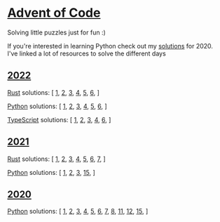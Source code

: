 # [Advent of Code](https://adventofcode.com/)
Solving little puzzles just for fun :)

If you're interested in learning Python check out my [solutions](https://github.com/raui100/AdventOfCode/blob/master/2020/python/README.md) for 2020.  
I've linked a lot of resources to solve the different days


## [2022](https://adventofcode.com/2022)
[Rust](https://github.com/raui100/AdventOfCode/tree/master/2022/rust) solutions: [
[1](https://github.com/raui100/AdventOfCode/blob/master/2022/rust/src/solution/day_01.rs),
[2](https://github.com/raui100/AdventOfCode/blob/master/2022/rust/src/solution/day_02.rs),
[3](https://github.com/raui100/AdventOfCode/blob/master/2022/rust/src/solution/day_03.rs),
[4](https://github.com/raui100/AdventOfCode/blob/master/2022/rust/src/solution/day_04.rs),
[5](https://github.com/raui100/AdventOfCode/blob/master/2022/rust/src/solution/day_05.rs),
[6](https://github.com/raui100/AdventOfCode/blob/master/2022/rust/src/solution/day_06.rs),
]

[Python](https://github.com/raui100/AdventOfCode/tree/master/2022/python) solutions: [
[1](https://github.com/raui100/AdventOfCode/blob/master/2022/python/src/solutions/day_01.py),
[2](https://github.com/raui100/AdventOfCode/blob/master/2022/python/src/solutions/day_02.py),
[3](https://github.com/raui100/AdventOfCode/blob/master/2022/python/src/solutions/day_03.py),
[4](https://github.com/raui100/AdventOfCode/blob/master/2022/python/src/solutions/day_04.py),
[5](https://github.com/raui100/AdventOfCode/blob/master/2022/python/src/solutions/day_05.py),
[6](https://github.com/raui100/AdventOfCode/blob/master/2022/python/src/solutions/day_06.py),
]

[TypeScript](https://github.com/raui100/AdventOfCode/tree/master/2022/typescript) solutions: [
[1](https://github.com/raui100/AdventOfCode/blob/master/2022/typescript/day_01/day_01.ts),
[2](https://github.com/raui100/AdventOfCode/blob/master/2022/typescript/day_02/day_02.ts),
[3](https://github.com/raui100/AdventOfCode/blob/master/2022/typescript/day_03/day_03.ts),
[4](https://github.com/raui100/AdventOfCode/blob/master/2022/typescript/day_04/day_04.ts),
[6](https://github.com/raui100/AdventOfCode/blob/master/2022/typescript/day_04/day_04.ts),
]


## [2021](https://adventofcode.com/2021)
[Rust](https://github.com/raui100/AdventOfCode/tree/master/2021/rust) solutions: [
[1](https://github.com/raui100/AdventOfCode/blob/master/2021/rust/src/solution/day_01.rs), 
[2](https://github.com/raui100/AdventOfCode/blob/master/2021/rust/src/solution/day_02.rs), 
[3](https://github.com/raui100/AdventOfCode/blob/master/2021/rust/src/solution/day_03.rs), 
[4](https://github.com/raui100/AdventOfCode/blob/master/2021/rust/src/solution/day_04.rs), 
[5](https://github.com/raui100/AdventOfCode/blob/master/2021/rust/src/solution/day_05.rs), 
[6](https://github.com/raui100/AdventOfCode/blob/master/2021/rust/src/solution/day_06.rs), 
[7](https://github.com/raui100/AdventOfCode/blob/master/2021/rust/src/solution/day_07.rs), 
]

[Python](https://github.com/raui100/AdventOfCode/tree/master/2021/python) solutions: [
[1](https://github.com/raui100/AdventOfCode/blob/master/2021/python/src/day_01.py), 
[2](https://github.com/raui100/AdventOfCode/blob/master/2021/python/src/day_02.py), 
[3](https://github.com/raui100/AdventOfCode/blob/master/2021/python/src/day_03.py), 
[15](https://github.com/raui100/AdventOfCode/blob/master/2021/python/src/day_15.py), 
]

## [2020](https://adventofcode.com/2020)
[Python](https://github.com/raui100/AdventOfCode/tree/master/2021/python) solutions: [
[1](https://github.com/raui100/AdventOfCode/blob/master/2020/python/src/day01.py),
[2](https://github.com/raui100/AdventOfCode/blob/master/2020/python/src/day02.py),
[3](https://github.com/raui100/AdventOfCode/blob/master/2020/python/src/day03.py),
[4](https://github.com/raui100/AdventOfCode/blob/master/2020/python/src/day04.py),
[5](https://github.com/raui100/AdventOfCode/blob/master/2020/python/src/day05.py),
[6](https://github.com/raui100/AdventOfCode/blob/master/2020/python/src/day06.py),
[7](https://github.com/raui100/AdventOfCode/blob/master/2020/python/src/day07.py),
[8](https://github.com/raui100/AdventOfCode/blob/master/2020/python/src/day08.py),
[11](https://github.com/raui100/AdventOfCode/blob/master/2020/python/src/day11.py),
[12](https://github.com/raui100/AdventOfCode/blob/master/2020/python/src/day12.py),
[15](https://github.com/raui100/AdventOfCode/blob/master/2020/python/src/day15.py),
]